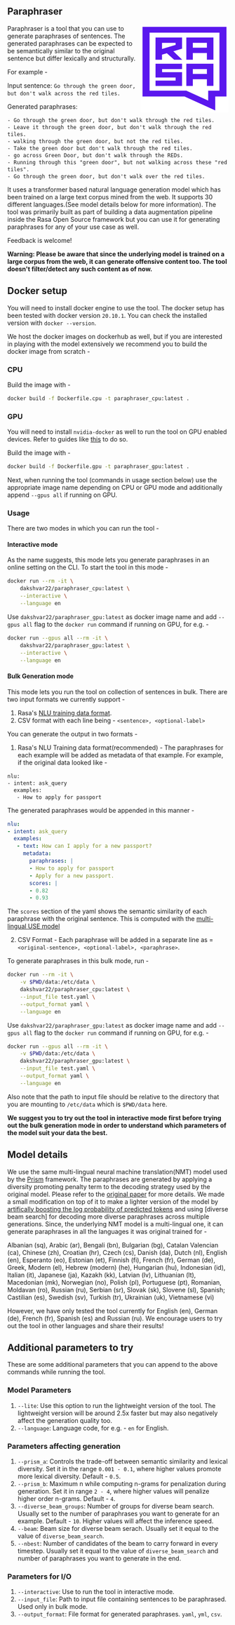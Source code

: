 ## Paraphraser

<img src="imgs/square-logo.svg" width=200 height=200 align="right">

Paraphraser is a tool that you can use to generate paraphrases of sentences. The generated paraphrases can be expected to be semantically similar to the original sentence but differ lexically and structurally.

For example -

Input sentence: `Go through the green door, but don't walk across the red tiles.`

Generated paraphrases:
```
- Go through the green door, but don't walk through the red tiles.
- Leave it through the green door, but don't walk through the red tiles.
- walking through the green door, but not the red tiles.
- Take the green door but don't walk through the red tiles.
- go across Green Door, but don't walk through the REDs.
- Running through this "green door", but not walking across these "red tiles".
- Go through the green door, but don't walk over the red tiles.
```

It uses a transformer based natural language generation model which has been trained on a large text corpus mined from the web. It supports 30 different languages.(See model details below for more information).
The tool was primarily built as part of building a data augmentation pipeline inside the Rasa Open Source framework but you can use it for generating paraphrases for any of your use case as well.

Feedback is welcome!

**Warning: Please be aware that since the underlying model is trained on a large corpus from the web, it can generate offensive content too. The tool doesn't filter/detect any such content as of now.**

## Docker setup

You will need to install docker engine to use the tool. The docker setup has been tested with docker version `20.10.1`. You can check the installed version with `docker --version`.

We host the docker images on dockerhub as well, but if you are interested in playing with the model extensively we recommend you to build the docker image from scratch -

### CPU

Build the image with -

```bash
docker build -f Dockerfile.cpu -t paraphraser_cpu:latest .
```

### GPU

You will need to install `nvidia-docker` as well to run the tool on GPU enabled devices. Refer to guides like [this](https://gist.github.com/nathzi1505/d2aab27ff93a3a9d82dada1336c45041) to do so.

Build the image with -

```bash
docker build -f Dockerfile.gpu -t paraphraser_gpu:latest .
```

Next, when running the tool (commands in usage section below) use the appropriate image name depending on CPU or GPU mode and additionally append `--gpus all` if running on GPU.

### Usage

There are two modes in which you can run the tool -

#### Interactive mode

As the name suggests, this mode lets you generate paraphrases in an online setting on the CLI. To start the tool in this mode -

```bash
docker run --rm -it \
    dakshvar22/paraphraser_cpu:latest \
    --interactive \
    --language en
```

Use `dakshvar22/paraphraser_gpu:latest` as docker image name and add `--gpus all` flag to the `docker run` command if running on GPU, for e.g. -

```bash
docker run --gpus all --rm -it \
    dakshvar22/paraphraser_gpu:latest \
    --interactive \
    --language en
```

#### Bulk Generation mode

This mode lets you run the tool on collection of sentences in bulk. There are two input formats we currently support -

1. Rasa's [NLU training data format](https://rasa.com/docs/rasa/training-data-format/#nlu-training-data).
2. CSV format with each line being - `<sentence>, <optional-label>`

You can generate the output in two formats -

1. Rasa's NLU Training data format(recommended) - The paraphrases for each example will be added as metadata of that example. For example, if the original data looked like -
```
nlu:
- intent: ask_query
  examples:
   - How to apply for passport

```
The generated paraphrases would be appended in this manner -
```yaml
nlu:
- intent: ask_query
  examples:
   - text: How can I apply for a new passport?
     metadata: 
       paraphrases: |
       - How to apply for passport
       - Apply for a new passport.
       scores: |
       - 0.82
       - 0.93
```

The `scores` section of the yaml shows the semantic similarity of each paraphrase with the original sentence. This is computed with the [multi-lingual USE model](https://tfhub.dev/google/universal-sentence-encoder-multilingual/3)

2. CSV Format - Each paraphrase will be added in a separate line as = `<original-sentence>, <optional-label>, <paraphrase>`.

To generate paraphrases in this bulk mode, run -

```bash
docker run --rm -it \
    -v $PWD/data:/etc/data \
    dakshvar22/paraphraser_cpu:latest \
    --input_file test.yaml \
    --output_format yaml \
    --language en
```

Use `dakshvar22/paraphraser_gpu:latest` as docker image name and add `--gpus all` flag to the `docker run` command if running on GPU, for e.g. -

```bash
docker run --gpus all --rm -it \
    -v $PWD/data:/etc/data \
    dakshvar22/paraphraser_gpu:latest \
    --input_file test.yaml \
    --output_format yaml \
    --language en
```

Also note that the path to input file should be relative to the directory that you are mounting to `/etc/data` which is `$PWD/data` here.

**We suggest you to try out the tool in interactive mode first before trying out the bulk generation mode in order to understand which parameters of the model suit your data the best.**

## Model details

We use the same multi-lingual neural machine translation(NMT) model used by the [Prism](https://github.com/thompsonb/prism) framework. The paraphrases are generated by applying a diversity promoting penalty term to the decoding strategy used by the original model. Please refer to the [original paper](https://arxiv.org/abs/2008.04935) for more details. We made a small modification on top of it to make a lighter version of the model by [artifically boosting the log probability of predicted tokens](src/nmt_paraphraser/utils.py#7) and using [diverse beam search] for decoding more diverse paraphrases across multiple generations. Since, the underlying NMT model is a multi-lingual one, it can generate paraphrases in all the languages it was original trained for -

Albanian (sq), Arabic (ar), Bengali (bn), Bulgarian (bg), Catalan Valencian (ca), Chinese (zh), Croatian (hr), Czech (cs), Danish (da), Dutch (nl), English (en), Esperanto (eo), Estonian (et), Finnish (fi), French (fr), German (de), Greek, Modern (el), Hebrew (modern) (he), Hungarian (hu), Indonesian (id), Italian (it), Japanese (ja), Kazakh (kk), Latvian (lv), Lithuanian (lt), Macedonian (mk), Norwegian (no), Polish (pl), Portuguese (pt), Romanian, Moldavan (ro), Russian (ru), Serbian (sr), Slovak (sk), Slovene (sl), Spanish; Castilian (es), Swedish (sv), Turkish (tr), Ukrainian (uk), Vietnamese (vi)

However, we have only tested the tool currently for English (en), German (de), French (fr), Spanish (es) and Russian (ru). We encourage users to try out the tool in other languages and share their results!

## Additional parameters to try

These are some additional parameters that you can append to the above commands while running the tool.

### Model Parameters

1. `--lite`: Use this option to run the lightweight version of the tool. The lightweight version will be around 2.5x faster but may also negatively affect the generation quality too.
2. `--language`: Language code, for e.g. - `en` for English.

### Parameters affecting generation

1. `--prism_a`: Controls the trade-off between semantic similarity and lexical diversity. Set it in the range `0.001 - 0.1`, where higher values promote more lexical diversity. Default - `0.5`.
2. `--prism_b`: Maximum n while computing n-grams for penalization during generation. Set it in range `2 - 4`, where higher values will penalize higher order n-grams. Default - `4`.
3. `--diverse_beam_groups`: Number of groups for diverse beam search. Usually set to the number of paraphrases you want to generate for an example. Default - `10`. Higher values will affect the inference speed.
4. `--beam`: Beam size for diverse beam serach. Usually set it equal to the value of `diverse_beam_search`.
5. `--nbest`: Number of candidates of the beam to carry forward in every timestep. Usually set it equal to the value of `diverse_beam_search` and number of paraphrases you want to generate in the end.

### Parameters for I/O

1. `--interactive`: Use to run the tool in interactive mode.
2. `--input_file`: Path to input file containing sentences to be paraphrased. Used only in bulk mode.
3. `--output_format`: File format for generated paraphrases. `yaml`, `yml`, `csv`.
